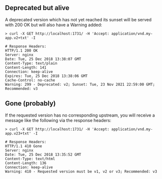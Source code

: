 ## Deprecated but alive

A deprecated version which has not yet reached its sunset will be served with 200 OK but will also have a Warning added:

```
> curl -X GET http://localhost:1731/ -H 'Accept: application/vnd.my-app.v2+txt' -I

# Response Headers:
HTTP/1.1 200 OK
Server: nginx
Date: Tue, 25 Dec 2018 13:38:07 GMT
Content-Type: text/plain
Content-Length: 141
Connection: keep-alive
Expires: Tue, 25 Dec 2018 13:38:06 GMT
Cache-Control: no-cache
Warning: 299 - Deprecated: v2; Sunset: Tue, 23 Nov 2021 22:59:00 GMT; Recommended: v3

```

## Gone (probably)

If the requested version has no corresponding upstream, you will receive a message like the following via the response headers:

```
> curl -X GET http://localhost:1731/ -H 'Accept: application/vnd.my-app.v23+txt' -I

# Response Headers:
HTTP/1.1 410 Gone
Server: nginx
Date: Tue, 25 Dec 2018 13:35:52 GMT
Content-Type: text/html
Content-Length: 136
Connection: keep-alive
Warning: 410 - Requested version must be v1, v2 or v3; Recommended: v3
```
